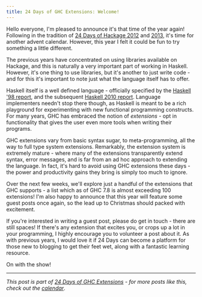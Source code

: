 ```yaml
---
title: 24 Days of GHC Extensions: Welcome!
---
```


Hello everyone, I'm pleased to announce it's that time of the year again!
Following in the tradition of
[24 Days of Hackage 2012](/pages/2012-12-01-24-days-of-hackage.html) and
[2013](/pages/2013-12-01-24-days-of-hackage.html), it's time for another advent
calendar. However, this year I felt it could be fun to try something a little
different.

The previous years have concentrated on using libraries available on Hackage,
and this is naturally a very important part of working in Haskell. However, it's
one thing to use libraries, but it's another to just write code - and for this
it's important to note just what the language itself has to offer.

Haskell itself is a well defined language - officially specified by the
[Haskell '98 report](https://www.haskell.org/onlinereport/), and the subsequent
[Haskell 2010 report](https://www.haskell.org/onlinereport/). Language
implementers needn't stop there though, as Haskell is meant to be a rich
playground for experimenting with new functional programming constructs. For
many years, GHC has embraced the notion of *extensions* - opt in functionality
that gives the user even more tools when writing their programs.

GHC extensions vary from basic syntax sugar, to meta-programming, all the way to
full type system extensions. Remarkably, the extension system is extremely
mature - where many of the extensions transparently extend syntax, error
messages, and is far from an ad hoc approach to extending the language. In fact,
it's hard to avoid using GHC extensions these days - the power and productivity
gains they bring is simply too much to ignore.

Over the next few weeks, we'll explore just a handful of the extensions that GHC
supports - a list which as of GHC 7.8 is almost exceeding 100 extensions! I'm
also happy to announce that this year will feature some guest posts once again,
so the lead up to Christmas should packed with excitement.

If you're interested in writing a guest post, please do get in touch - there are
still spaces! If there's any extension that excites you, or crops up a lot in
your programming, I highly encourage you to volunteer a post about it. As with
previous years, I would love it if 24 Days can become a platform for those new
to blogging to get their feet wet, along with a fantastic learning resource.

On with the show!

----

*This post is part of
[24 Days of GHC Extensions](/pages/2014-12-01-24-days-of-ghc-extensions.html) -
for more posts like this, check out the
[calendar](/pages/2014-12-01-24-days-of-ghc-extensions.html)*.
